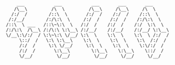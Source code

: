          ___           ___           ___       ___       ___     
        /\__\         /\  \         /\__\     /\__\     /\  \    
       /:/  /        /::\  \       /:/  /    /:/  /    /::\  \   
      /:/__/        /:/\:\  \     /:/  /    /:/  /    /:/\:\  \  
     /::\  \ ___   /::\~\:\  \   /:/  /    /:/  /    /:/  \:\  \ 
     /:/\:\  /\__\ /:/\:\ \:\__\ /:/__/    /:/__/    /:/__/ \:\__\
     \/__\:\/:/  / \:\~\:\ \/__/ \:\  \    \:\  \    \:\  \ /:/  /
          \::/  /   \:\ \:\__\    \:\  \    \:\  \    \:\  /:/  / 
          /:/  /     \:\ \/__/     \:\  \    \:\  \    \:\/:/  /  
          /:/  /       \:\__\        \:\__\    \:\__\    \::/  /   
          \/__/         \/__/         \/__/     \/__/     \/__/ 
